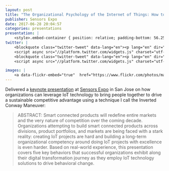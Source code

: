 ```yaml
---
layout: post
title: "The Organizational Psychology of the Internet of Things: How to Use Technology to Drive Behavioral Change"
publisher: Sensors Expo
date: 2017-06-28 20:04:57
categories: presentations
presentation: |
    <style>.embed-container { position: relative; padding-bottom: 56.25%; height: 0; overflow: hidden; max-width: 100%; } .embed-container iframe, .embed-container object, .embed-container embed { position: absolute; top: 0; left: 0; width: 100%; height: 100%; }</style><div class='embed-container'><iframe src='//www.slideshare.net/slideshow/embed_code/key/uYqzyViDeGAKGO' width='595' height='485' frameborder='0' marginwidth='0' marginheight='0' scrolling='no' style='border:1px solid #CCC; border-width:1px; margin-bottom:5px; max-width: 100%;' allowfullscreen> </iframe> <div style='margin-bottom:5px'> <strong> <a href='//www.slideshare.net/MarkBenson5/the-organizational-psychology-of-the-internet-of-things-how-to-use-technology-to-drive-behavioral-change-77482259' title='The Organizational Psychology of the Internet of Things: How to Use Technology to Drive Behavioral Change' target='_blank'>The Organizational Psychology of the Internet of Things: How to Use Technology to Drive Behavioral Change</a> </strong> from <strong><a target='_blank' href='https://www.slideshare.net/MarkBenson5'>Mark Benson</a></strong> </div></div>
twitter: |
    <blockquote class="twitter-tweet" data-lang="en"><p lang="en" dir="ltr">Our Mark Benson speaking before a packed house at Sensors Expo <a href="https://t.co/oYgT6ZTb1C">https://t.co/oYgT6ZTb1C</a></p>&mdash; Lizabeth Converse (@lc_exosite) <a href="https://twitter.com/lc_exosite/status/880154450761060352">June 28, 2017</a></blockquote>
    <script async src="//platform.twitter.com/widgets.js" charset="utf-8"></script>
    <blockquote class="twitter-tweet" data-lang="en"><p lang="en" dir="ltr">Mark Benson&#39;s keynote <a href="https://twitter.com/SensorsExpo">@SensorsExpo</a> - <a href="https://twitter.com/hashtag/IoT?src=hash">#IoT</a> is not an industry. It&#39;s a mega economic trend. <a href="https://twitter.com/hashtag/Sensors17?src=hash">#Sensors17</a></p>&mdash; Digital Engineering (@DEeditor) <a href="https://twitter.com/DEeditor/status/880098849712291840">June 28, 2017</a></blockquote>
    <script async src="//platform.twitter.com/widgets.js" charset="utf-8"></script>

images: |
    <a data-flickr-embed="true"  href="https://www.flickr.com/photos/markbenson/albums/72157682971189504" title="2017 Sensors Expo San Jose"><img src="https://farm5.staticflickr.com/4286/35573790341_56694160ae_b.jpg" width="1024" height="768" alt="2017 Sensors Expo San Jose"></a><script async src="//embedr.flickr.com/assets/client-code.js" charset="utf-8"></script>
---
```


Delivered a [keynote presentation][ln1] at [Sensors Expo][ln2] in San Jose on how organizations can leverage IoT technology to bring people together to drive a sustainable competitive advantage using a technique I call the Inverted Conway Maneuver:

> ABSTRACT: Smart connected products will redefine entire markets and the very nature of competition over the coming decade. Organizations attempting to build smart connected products across divisions, product portfolios, and markets are being faced with a stark reality: creating IoT projects are hard and building a long-term organizational competency around doing IoT projects with excellence is even harder. Based on real-world experience, this presentation covers five key behaviors that successful organizations exhibit along their digital transformation journey as they employ IoT technology solutions to drive behavioral change. 

[ln1]: http://www.sensorsexpo.com/keynotes
[ln2]: http://www.sensorexpoo.com/

